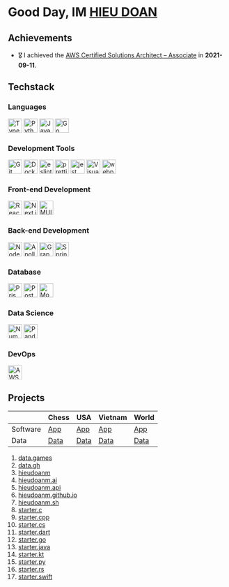 # Good Day, IM [HIEU DOAN](https://hieudoanm.github.io)

## Achievements

- 🎖️ I achieved the [AWS Certified Solutions Architect – Associate](https://www.credly.com/badges/a427ccdc-fc44-4874-a422-21d772e0e4b3?source=linked_in_profile) in **2021-09-11**.

## Techstack

### Languages

<p>
    <img src="https://raw.githubusercontent.com/get-icon/geticon/master/icons/typescript-icon.svg" alt="TypeScript" width="32px" height="32px" />
    <img src="https://raw.githubusercontent.com/get-icon/geticon/master/icons/python.svg" alt="Python" width="32px" height="32px" />
    <img src="https://raw.githubusercontent.com/get-icon/geticon/master/icons/java.svg" alt="Java" width="32px" height="32px" />
    <img src="https://raw.githubusercontent.com/get-icon/geticon/master/icons/go.svg" alt="Go" width="32px" height="32px" />
</p>

### Development Tools

<img src="https://raw.githubusercontent.com/get-icon/geticon/master/icons/git-icon.svg" alt="Git" width="32px" height="32px" />
<img src="https://raw.githubusercontent.com/get-icon/geticon/master/icons/docker-icon.svg" alt="Docker" width="32px" height="32px" />
<img src="https://raw.githubusercontent.com/get-icon/geticon/master/icons/eslint.svg" alt="eslint" width="32px" height="32px" />
<img src="https://raw.githubusercontent.com/get-icon/geticon/master/icons/prettier.svg" alt="prettier" width="32px" height="32px" />
<img src="https://raw.githubusercontent.com/get-icon/geticon/master/icons/jest.svg" alt="jest" width="32px" height="32px" />
<img src="https://raw.githubusercontent.com/get-icon/geticon/master/icons/visual-studio-code.svg" alt="Visual Studio Code" width="32px" height="32px" />
<img src="https://raw.githubusercontent.com/get-icon/geticon/master/icons/webpack.svg" alt="webpack.js" width="32px" height="32px" />

### Front-end Development

<img src="https://raw.githubusercontent.com/get-icon/geticon/master/icons/react.svg" alt="React" width="32px" height="32px" />
<img src="https://raw.githubusercontent.com/get-icon/geticon/master/icons/nextjs-icon.svg" alt="Next.js" width="32px" height="32px" />
<img src="https://raw.githubusercontent.com/get-icon/geticon/master/icons/material-ui.svg" alt="MUI" width="32px" height="32px" />

### Back-end Development

<img src="https://raw.githubusercontent.com/get-icon/geticon/master/icons/nodejs-icon.svg" alt="Node.js" width="32px" height="32px" />
<img src="https://raw.githubusercontent.com/get-icon/geticon/master/icons/apollostack.svg" alt="Apollo Stack" width="32px" height="32px" />
<img src="https://raw.githubusercontent.com/get-icon/geticon/master/icons/graphql.svg" alt="GraphQL" width="32px" height="32px" />
<img src="https://raw.githubusercontent.com/get-icon/geticon/master/icons/spring.svg" alt="Spring" width="32px" height="32px" />

### Database

<img src="https://raw.githubusercontent.com/get-icon/geticon/master/icons/prisma.svg" alt="Prisma" width="32px" height="32px" />
<img src="https://raw.githubusercontent.com/get-icon/geticon/master/icons/postgresql.svg" alt="PostgreSQL" width="32px" height="32px" />
<img src="https://raw.githubusercontent.com/get-icon/geticon/master/icons/mongodb-icon.svg" alt="MongoDB" width="32px" height="32px" />

### Data Science

<img src="https://raw.githubusercontent.com/get-icon/geticon/master/icons/numpy-icon.svg" alt="Numpy" width="32px" height="32px" />
<img src="https://raw.githubusercontent.com/get-icon/geticon/master/icons/pandas-icon.svg" alt="Pandas" width="32px" height="32px" />

### DevOps

<img src="https://raw.githubusercontent.com/get-icon/geticon/master/icons/aws.svg" alt="AWS" width="32px" height="32px" />

## Projects

|          | Chess              | USA              | Vietnam              | World              |
| -------- | ------------------ | ---------------- | -------------------- | ------------------ |
| Software | [App][app-chess]   | [App][app-usa]   | [App][app-vietnam]   | [App][app-world]   |
| Data     | [Data][data-chess] | [Data][data-usa] | [Data][data-vietnam] | [Data][data-world] |

1. [data.games](https://github.com/hieudoanm/data.games)
2. [data.gh](https://github.com/hieudoanm/data.gh)
3. [hieudoanm](https://github.com/hieudoanm/hieudoanm)
4. [hieudoanm.ai](https://github.com/hieudoanm/hieudoanm.ai)
5. [hieudoanm.api](https://github.com/hieudoanm/hieudoanm.api)
6. [hieudoanm.github.io](https://github.com/hieudoanm/hieudoanm.github.io)
7. [hieudoanm.sh](https://github.com/hieudoanm/hieudoanm.sh)
8. [starter.c](https://github.com/hieudoanm/starter.c)
9. [starter.cpp](https://github.com/hieudoanm/starter.cpp)
10. [starter.cs](https://github.com/hieudoanm/starter.cs)
11. [starter.dart](https://github.com/hieudoanm/starter.dart)
12. [starter.go](https://github.com/hieudoanm/starter.go)
13. [starter.java](https://github.com/hieudoanm/starter.java)
14. [starter.kt](https://github.com/hieudoanm/starter.kt)
15. [starter.py](https://github.com/hieudoanm/starter.py)
16. [starter.rs](https://github.com/hieudoanm/starter.rs)
17. [starter.swift](https://github.com/hieudoanm/starter.swift)

[app-chess]: https://github.com/hieudoanm/app.chess
[app-usa]: https://github.com/hieudoanm/app.usa
[app-vietnam]: https://github.com/hieudoanm/app.vietnam
[app-world]: https://github.com/hieudoanm/app.world
[data-chess]: https://github.com/hieudoanm/data.chess
[data-usa]: https://github.com/hieudoanm/data.usa
[data-vietnam]: https://github.com/hieudoanm/data.vietnam
[data-world]: https://github.com/hieudoanm/data.world

